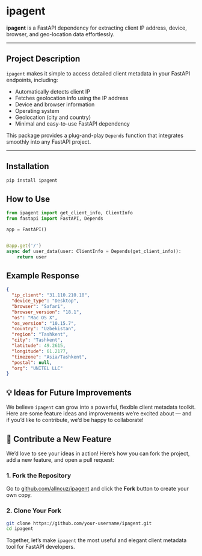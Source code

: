 # ipagent

**ipagent** is a FastAPI dependency for extracting client IP address, device, browser, and geo-location data
effortlessly.

---

## Project Description

`ipagent` makes it simple to access detailed client metadata in your FastAPI endpoints, including:

- Automatically detects client IP
- Fetches geolocation info using the IP address
- Device and browser information
- Operating system
- Geolocation (city and country)
- Minimal and easy-to-use FastAPI dependency

This package provides a plug-and-play `Depends` function that integrates smoothly into any FastAPI project.

---

## Installation

```bash
pip install ipagent
```

## How to Use

```python
from ipagent import get_client_info, ClientInfo
from fastapi import FastAPI, Depends

app = FastAPI()


@app.get('/')
async def user_data(user: ClientInfo = Depends(get_client_info)):
    return user
```

## Example Response

```json
{
  "ip_client": "31.110.210.10",
  "device_type": "Desktop",
  "browser": "Safari",
  "browser_version": "18.1",
  "os": "Mac OS X",
  "os_version": "10.15.7",
  "country": "Uzbekistan",
  "region": "Tashkent",
  "city": "Tashkent",
  "latitude": 49.2615,
  "longitude": 61.2177,
  "timezone": "Asia/Tashkent",
  "postal": null,
  "org": "UNITEL LLC"
}
```

## 💡 Ideas for Future Improvements

We believe `ipagent` can grow into a powerful, flexible client metadata toolkit. Here are some feature ideas and
improvements we’re excited about — and if you’d like to contribute, we’d be happy to collaborate!

## 🙌 Contribute a New Feature

We’d love to see your ideas in action! Here’s how you can fork the project, add a new feature, and open a pull request:

### 1. Fork the Repository

Go to [github.com/allncuz/ipagent](https://github.com/allncuz/ipagent) and click the **Fork** button to create your own
copy.

### 2. Clone Your Fork

```bash
git clone https://github.com/your-username/ipagent.git
cd ipagent
```

Together, let’s make `ipagent` the most useful and elegant client metadata tool for FastAPI developers.